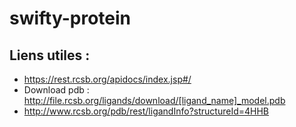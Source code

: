 # swifty-protein

## Liens utiles : 

- https://rest.rcsb.org/apidocs/index.jsp#/
- Download pdb : http://file.rcsb.org/ligands/download/[ligand_name]_model.pdb
- http://www.rcsb.org/pdb/rest/ligandInfo?structureId=4HHB
